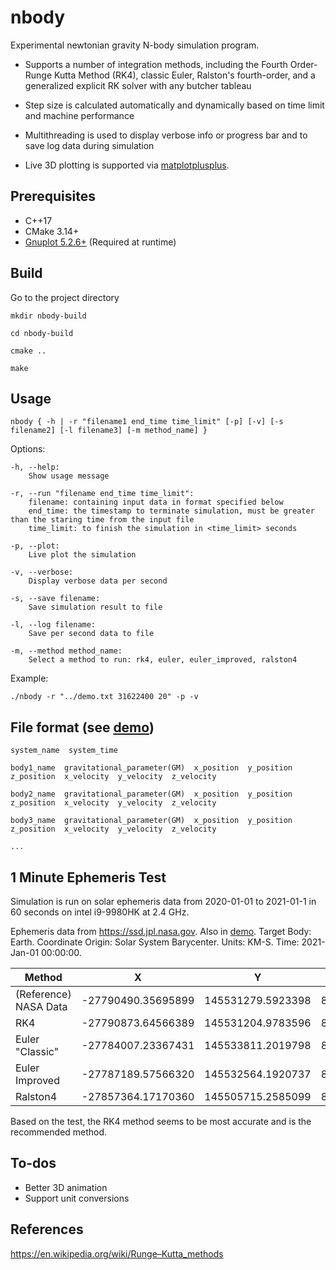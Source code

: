 # nbody
Experimental newtonian gravity N-body simulation program.
* Supports a number of integration methods, including the Fourth Order-Runge Kutta Method (RK4), classic Euler, Ralston's fourth-order, and a generalized explicit RK solver with any butcher tableau

* Step size is calculated automatically and dynamically based on time limit and machine performance

* Multithreading is used to display verbose info or progress bar and to save log data during simulation

* Live 3D plotting is supported via [matplotplusplus](https://github.com/alandefreitas/matplotplusplus).


## Prerequisites
* C++17
* CMake 3.14+
* [Gnuplot 5.2.6+](https://riptutorial.com/gnuplot/example/11275/installation-or-setup) (Required at runtime)
## Build
Go to the project directory

    mkdir nbody-build

    cd nbody-build

    cmake ..

    make

## Usage

    nbody { -h | -r "filename1 end_time time_limit" [-p] [-v] [-s filename2] [-l filename3] [-m method_name] }
Options:

    -h, --help:
        Show usage message
        
    -r, --run "filename end_time time_limit":
        filename: containing input data in format specified below
        end_time: the timestamp to terminate simulation, must be greater than the staring time from the input file
        time_limit: to finish the simulation in <time_limit> seconds
        
    -p, --plot:
        Live plot the simulation
        
    -v, --verbose:
        Display verbose data per second
        
    -s, --save filename:
        Save simulation result to file
        
    -l, --log filename:
        Save per second data to file
        
    -m, --method method_name:
        Select a method to run: rk4, euler, euler_improved, ralston4

Example:

    ./nbody -r "../demo.txt 31622400 20" -p -v

## File format (see [demo](./demo.txt))

    system_name  system_time

    body1_name  gravitational_parameter(GM)  x_position  y_position  z_position  x_velocity  y_velocity  z_velocity

    body2_name  gravitational_parameter(GM)  x_position  y_position  z_position  x_velocity  y_velocity  z_velocity

    body3_name  gravitational_parameter(GM)  x_position  y_position  z_position  x_velocity  y_velocity  z_velocity
    
    ...

## 1 Minute Ephemeris Test
Simulation is run on solar ephemeris data from 2020-01-01 to 2021-01-1 in 60 seconds on intel i9-9980HK at 2.4 GHz.

Ephemeris data from https://ssd.jpl.nasa.gov. Also in [demo](./demo.txt). Target Body: Earth. Coordinate Origin: Solar System Barycenter. Units: KM-S. Time: 2021-Jan-01 00:00:00.

| Method | X | Y | Z | VX | VY | VZ |
| ------ | - | - | - | -- | -- | -- |
| (Reference) NASA Data | -27790490.35695899 | 145531279.5923398 | 8814.216724157333 | -29.77742302555309 | -5.541990311673212 | -0.000085678656151 |
| RK4                          | -27790873.64566389 | 145531204.9783596 | 8814.186222578265 | -29.77740827953653 | -5.542068690011103 | -0.000085841785718 |
| Euler "Classic"              | -27784007.23367431 | 145533811.2019798 | 8851.133386938507 | -29.77685077368753 | -5.541754477495280 | -0.000169792923043 |
| Euler Improved               | -27787189.57566320 | 145532564.1920737 | 8832.729469206849 | -29.77710945764749 | -5.541868574965185 | -0.000130693943158 |
| Ralston4                     | -27857364.17170360 | 145505715.2585099 | 8846.985279501034 | -29.77423945488506 | -5.562197916939682 | -0.000548913841268 |

Based on the test, the RK4 method seems to be most accurate and is the recommended method.

## To-dos

* Better 3D animation
* Support unit conversions

## References
https://en.wikipedia.org/wiki/Runge–Kutta_methods
